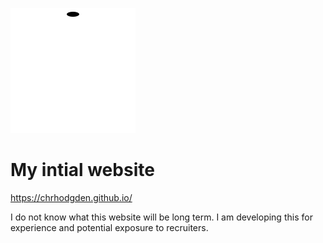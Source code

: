 ![Favicon](./img/favicon.svg)

# My intial website

https://chrhodgden.github.io/

I do not know what this website will be long term. I am developing this for experience and potential exposure to recruiters.

